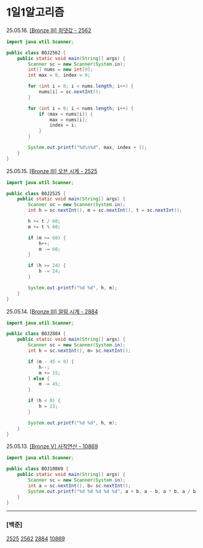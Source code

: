 # 1일1알고리즘

25.05.16. [\[Bronze Ⅲ\] 최댓값 - 2562](./Baekjoon/Bronze/2562.%20최댓값)

```java
import java.util.Scanner;

public class BOJ2562 {
    public static void main(String[] args) {
        Scanner sc = new Scanner(System.in);
        int[] nums = new int[9];
        int max = 0, index = 0;

        for (int i = 0; i < nums.length; i++) {
            nums[i] = sc.nextInt();
        }

        for (int i = 0; i < nums.length; i++) {
            if (max < nums[i]) {
                max = nums[i];
                index = i;
            }
        }

        System.out.printf("%d\n%d", max, index + 1);
    }
}
```

25.05.15. [\[Bronze Ⅲ\] 오븐 시계 - 2525](./Baekjoon/Bronze/2525.%20오븐%20시계)

```java
import java.util.Scanner;

public class BOJ2525 {
	public static void main(String[] args) {
		Scanner sc = new Scanner(System.in);
		int h = sc.nextInt(), m = sc.nextInt(), t = sc.nextInt();

		h += t / 60;
		m += t % 60;

		if (m >= 60) {
			h++;
			m -= 60;
		}

		if (h >= 24) {
			h -= 24;
		}

		System.out.printf("%d %d", h, m);
	}
}
```

25.05.14. [\[Bronze Ⅲ\] 알람 시계 - 2884](./Baekjoon/Bronze/2884.%20알람%20시계)

```java
import java.util.Scanner;

public class BOJ2884 {
	public static void main(String[] args) {
		Scanner sc = new Scanner(System.in);
		int h = sc.nextInt(), m= sc.nextInt();

		if (m - 45 < 0) {
			h--;
			m += 15;
		} else {
			m -= 45;
		}

		if (h < 0) {
			h = 23;
		}

		System.out.printf("%d %d", h, m);
	}
}
```

25.05.13. [\[Bronze Ⅴ\] 사칙연산 - 10869](./Baekjoon/Bronze/10869.%20사칙연산)

```java
import java.util.Scanner;

public class BOJ10869 {
    public static void main(String[] args) {
        Scanner sc = new Scanner(System.in);
        int a = sc.nextInt(), b= sc.nextInt();
        System.out.printf("%d %d %d %d %d", a + b, a - b, a * b, a / b, a % b);
    }
}
```

---

### [백준]

[2525](./Baekjoon/Bronze/2525.%20오븐%20시계)
[2562](./Baekjoon/Bronze/2562.%20최댓값)
[2884](./Baekjoon/Bronze/2884.%20알람%20시계)
[10869](./Baekjoon/Bronze/10869.%20사칙연산)

